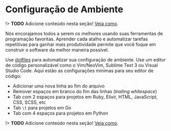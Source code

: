 # Configuração de Ambiente

!> **TODO** Adicione conteúdo nesta seção! [Veja como](https://github.com/magrathealabs/playbook).

Nós encorajamos todos a serem os melhores usando suas ferramentas de programação favoritas. Aprender cada atalho e automatizar tarefas repetitivas para ganhar mais produtividade permite que você foque em construir o software da melhor maneira possível.

Use [dotfiles](https://dotfiles.github.io) para automatizar sua configuração de ambiente. Use um editor de código personalizável como o Vim/NeoVim, Sublime Text 3 ou Visual Studio Code. Aqui estão as configurações mínimas para seu editor de código:

* Adicionar uma nova linha ao fim do arquivo
* Remover espaços em branco do fim das linhas (*trailing whitespace*)
* Tab com 2 espaços para projetos em Ruby, Elixir, HTML, JavaScript, CSS, SCSS, etc
* Tab `\t` para projetos em Go
* Tab com 4 espaços para projetos em Python

!> **TODO** Adicione conteúdo nesta seção! [Veja como](https://github.com/magrathealabs/playbook).
